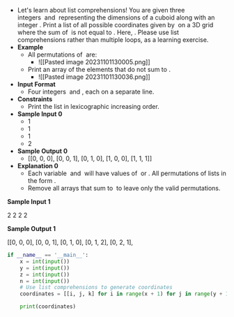 - Let's learn about list comprehensions! You are given three integers  and  representing the dimensions of a cuboid along with an integer . Print a list of all possible coordinates given by  on a 3D grid where the sum of  is not equal to . Here, . Please use list comprehensions rather than multiple loops, as a learning exercise.
- **Example**  
	- All permutations of  are:  
		- ![[Pasted image 20231101130005.png]]
	- Print an array of the elements that do not sum to .
		- ![[Pasted image 20231101130036.png]]
- **Input Format**
	- Four integers  and , each on a separate line.
- **Constraints**
	- Print the list in lexicographic increasing order.
- **Sample Input 0**
	- 1
	- 1
	- 1
	- 2
- **Sample Output 0**
	- [[0, 0, 0], [0, 0, 1], [0, 1, 0], [1, 0, 0], [1, 1, 1]]
- **Explanation 0**
	- Each variable  and  will have values of  or . All permutations of lists in the form .  
	- Remove all arrays that sum to  to leave only the valid permutations.

**Sample Input 1**

2
2
2
2

**Sample Output 1**

[[0, 0, 0], [0, 0, 1], [0, 1, 0], [0, 1, 2], [0, 2, 1],


```python
if __name__ == '__main__':
    x = int(input())
    y = int(input())
    z = int(input())
    n = int(input())
    # Use list comprehensions to generate coordinates
    coordinates = [[i, j, k] for i in range(x + 1) for j in range(y + 1) for k in range(z + 1) if i + j + k != n]

    print(coordinates)
```
